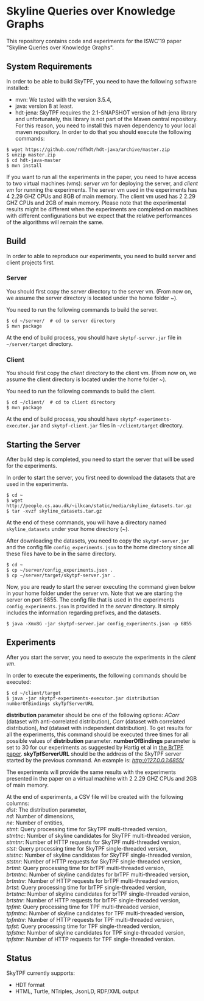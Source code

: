 # Skyline Queries over Knowledge Graphs
This repository contains code and experiments for the ISWC'19 paper "Skyline Queries over Knowledge Graphs". 

## System Requirements
In order to be able to build SkyTPF, you need to have the following software installed:
- mvn: We tested with the version 3.5.4,
- java: version 8 at least.
- hdt-jena: SkyTPF requires the 2.1-SNAPSHOT version of hdt-jena library and unfortunately, this library is not part of the Maven central repository. For this reason, you need to install this maven dependency to your local maven repository. In order to do that you should execute the following commands:

```
$ wget https://github.com/rdfhdt/hdt-java/archive/master.zip
$ unzip master.zip
$ cd hdt-java-master
$ mvn install
```

If you want to run all the experiments in the paper, you need to have access to two virtual machines (vms): *server vm* for deploying the server, and *client vm* for running the experiments. The server vm used in the experiments has 4 2.29 GHZ CPUs and 8GB of main memory. The client vm used has 2 2.29 GHZ CPUs and 2GB of main memory. Please note that the experimental results might be different when the experiments are completed on machines with different configurations but we expect that the relative performances of the algorithms will remain the same.

## Build
In order to able to reproduce our experiments, you need to build server and client projects first.

### Server
You should first copy the *server* directory to the server vm. (From now on, we assume the server directory is located under the home folder ~). 

You need to run the following commands to build the server.

```
$ cd ~/server/  # cd to server directory
$ mvn package
```
At the end of build process, you should have `skytpf-server.jar` file in `~/server/target` directory.

### Client 
You should first copy the *client* directory to the client vm. (From now on, we assume the client directory is located under the home folder ~).

You need to run the following commands to build the client.
```
$ cd ~/client/  # cd to client directory
$ mvn package
```
At the end of build process, you should have `skytpf-experiments-executor.jar` and `skytpf-client.jar` files in `~/client/target` directory.

## Starting the Server
After build step is completed, you need to start the server that will be used for the experiments. 

In order to start the server, you first need to download the datasets that are used in the experiments. 
```
$ cd ~
$ wget http://people.cs.aau.dk/~ilkcan/static/media/skyline_datasets.tar.gz
$ tar -xvzf skyline_datasets.tar.gz 
```
At the end of these commands, you will have a directory named `skyline_datasets` under your home directory (~).

After downloading the datasets, you need to copy the `skytpf-server.jar` and the config file `config_experiments.json` to the home directory since all these files have to be in the same directory.
```
$ cd ~
$ cp ~/server/config_experiments.json .
$ cp ~/server/target/skytpf-server.jar .
```
Now, you are ready to start the server executing the command given below in your home folder under the server vm. Note that we are starting the server on port 6855. The config file that is used in the experiments `config_experiments.json` is provided in the *server* directory. It simply includes the information regarding prefixes, and the datasets.
```
$ java -Xmx8G -jar skytpf-server.jar config_experiments.json -p 6855
```


## Experiments
After you start the server, you need to execute the experiments in the *client vm*.

In order to execute the experiments, the following commands should be executed:
```
$ cd ~/client/target
$ java -jar skytpf-experiments-executor.jar distribution numberOfBindings skyTpfServerURL
``` 
**distribution** parameter should be one of the following options: *ACorr* (dataset with anti-correlated distribution), *Corr* (dataset with correlated distribution), *Ind* (dataset with independent distribution). To get results for all the experiments, this command should be executed three times for all possible values of **distribution** parameter.
**numberOfBindings** parameter is set to 30 for our experiments as suggested by Hartig et al in [the BrTPF paper](https://link.springer.com/chapter/10.1007%2F978-3-319-48472-3_48).
**skyTpfServerURL** should be the address of the SkyTPF server started by the previous command. An example is: *http://127.0.0.1:6855/*

The experiments will provide the same results with the experiments presented in the paper on a virtual machine with 2 2.29 GHZ CPUs and 2GB of main memory.

At the end of experiments, a CSV file will be created with the following columns:\
*dist*: The distribution parameter,\
*nd*: Number of dimensions,\
*ne*: Number of entities,\
*stmt*: Query processing time for SkyTPF multi-threaded version,\
*stmtnc*: Number of skyline candidates for SkyTPF multi-threaded version, \
*stmtnr*: Number of HTTP requests for SkyTPF multi-threaded version,\
*stst*: Query processing time for SkyTPF single-threaded version,\
*ststnc*: Number of skyline candidates for SkyTPF single-threaded version,\
*ststnr*: Number of HTTP requests for SkyTPF single-threaded version,\
*brtmt*: Query processing time for brTPF multi-threaded version,\
*brtmtnc*: Number of skyline candidates for brTPF multi-threaded version,\
*brtmtnr*: Number of HTTP requests for brTPF multi-threaded version,\
*brtst*: Query processing time for brTPF single-threaded version,\
*brtstnc*: Number of skyline candidates for brTPF single-threaded version,\
*brtstnr*: Number of HTTP requests for brTPF single-threaded version,\
*tpfmt*: Query processing time for TPF multi-threaded version,\
*tpfmtnc*: Number of skyline candidates for TPF multi-threaded version,\
*tpfmtnr*: Number of HTTP requests for TPF multi-threaded version,\
*tpfst*: Query processing time for TPF single-threaded version,\
*tpfstnc*: Number of skyline candidates for TPF single-threaded version,\
*tpfstnr*: Number of HTTP requests for TPF single-threaded version.

## Status
SkyTPF currently supports:
- HDT format
- HTML, Turtle, NTriples, JsonLD, RDF/XML output
